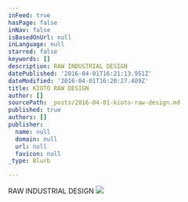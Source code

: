 ```yaml
---
inFeed: true
hasPage: false
inNav: false
isBasedOnUrl: null
inLanguage: null
starred: false
keywords: []
description: RAW INDUSTRIAL DESIGN
datePublished: '2016-04-01T16:21:13.951Z'
dateModified: '2016-04-01T16:20:27.409Z'
title: KIOTO RAW DESIGN
author: []
sourcePath: _posts/2016-04-01-kioto-raw-design.md
published: true
authors: []
publisher:
  name: null
  domain: null
  url: null
  favicon: null
_type: Blurb

---
```

RAW INDUSTRIAL DESIGN
![](https://the-grid-user-content.s3-us-west-2.amazonaws.com/7d197e06-3ec2-4cb5-8285-3f9a4af32b98.jpg)